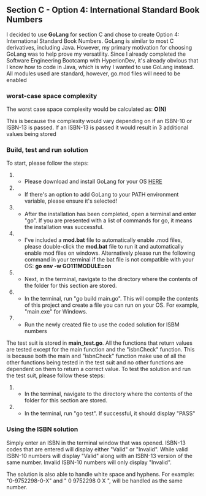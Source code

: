 <H2>Section C - Option 4: International Standard Book Numbers</H2>

I decided to use <strong>GoLang</strong> for section C and chose to create Option 4: International Standard Book Numbers.
GoLang is similar to most C derivatives, including Java. 
However, my primary motivation for choosing GoLang was to help prove my versatility. Since I already completed the Software Engineering Bootcamp with HyperionDev, it's already obvious that I know how to code in Java, which is why I wanted to use GoLang instead.
All modules used are standard, however, go.mod files will need to be enabled


<H3>worst-case space complexity</H3>

The worst case space complexity would be calculated as: <strong>O(N)</strong>

This is because the complexity would vary depending on if an ISBN-10 or ISBN-13 is passed.
If an ISBN-13 is passed it would result in 3 additional values being stored


<H3>Build, test and run solution</H3>

To start, please follow the steps:

1) - Please download and install GoLang for your OS <a href="https://go.dev/dl/">HERE</a>
2) - If there's an option to add GoLang to your PATH environment variable, please ensure it's selected!
3) - After the installation has been completed, open a terminal and enter "go". If you are presented with a list of commands for go, it means the installation was successful.
4) - I've included a <strong>mod.bat</strong> file to automatically enable .mod files, please double-click the <strong>mod.bat</strong> file to run it and automatically enable mod files on windows. Alternatively please run the following command in your terminal if the bat file is not compatible with your OS: <strong>go env -w GO111MODULE=on</strong> 
5) - Next, in the terminal, navigate to the directory where the contents of the folder for this section are stored.
6) - In the terminal, run "go build main.go". This will compile the contents of this project and create a file you can run on your OS. For example, "main.exe" for Windows.
7) - Run the newly created file to use the coded solution for ISBM numbers

The test suit is stored in <strong>main_test.go</strong>. All the functions that return values are tested except for the main function and the "isbnCheck" function.
This is because both the main and "isbnCheck" function make use of all the other functions being tested in the test suit and no other functions are dependent on them to return a correct value.
To test the solution and run the test suit, please follow these steps:

1) - In the terminal, navigate to the directory where the contents of the folder for this section are stored.
2) - In the terminal, run "go test". If successful, it should display "PASS"


<H3>Using the ISBN solution</H3>

Simply enter an ISBN in the terminal window that was opened.
ISBN-13 codes that are entered will display either "Valid" or "Invalid".
While valid ISBN-10 numbers will display "Valid" along with an ISBN-13 version of the same number.
Invalid ISBN-10 numbers will only display "Invalid".

The solution is also able to handle white space and hyphens.
For example:
"0-9752298-0-X" and " 0    9752298  0 X ", will be handled as the same number.

